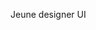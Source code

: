 Jeune designer UI 

<!---
MagloireIT/MagloireIT is a ✨ special ✨ repository because its `README.md` (this file) appears on your GitHub profile.
You can click the Preview link to take a look at your changes.
--->
